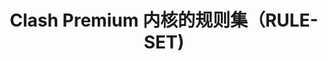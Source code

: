 ﻿---
title: 'Clash Premium 内核的规则集（RULE-SET)'
link: https://github.com/Loyalsoldier/clash-rules
excerpt: '🦄️ 🎃 👻 Clash Premium 规则集(RULE-SET)，兼容 ClashX Pro、Clash for Windows 客户端。'
categories:
  - 框架与库
tags:
  - Clash
---

